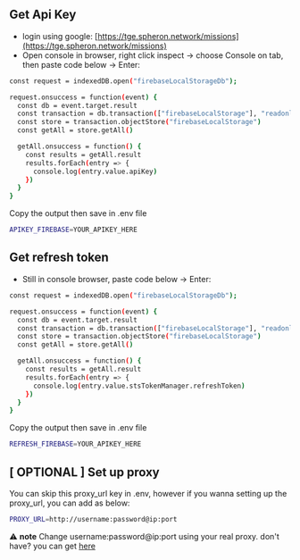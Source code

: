 
## Get Api Key

- login using google:  [https://tge.spheron.network/missions](https://tge.spheron.network/missions)
- Open console in browser, right click inspect -> choose Console on tab, then paste code below -> Enter:
```bash
const request = indexedDB.open("firebaseLocalStorageDb");

request.onsuccess = function(event) {
  const db = event.target.result
  const transaction = db.transaction(["firebaseLocalStorage"], "readonly")
  const store = transaction.objectStore("firebaseLocalStorage")
  const getAll = store.getAll()

  getAll.onsuccess = function() {
    const results = getAll.result
    results.forEach(entry => {
      console.log(entry.value.apiKey)
    })
  }
}
```

Copy the output then save in .env file
```bash
APIKEY_FIREBASE=YOUR_APIKEY_HERE
```


## Get refresh token

- Still in console browser, paste code below -> Enter:
```bash
const request = indexedDB.open("firebaseLocalStorageDb");

request.onsuccess = function(event) {
  const db = event.target.result
  const transaction = db.transaction(["firebaseLocalStorage"], "readonly")
  const store = transaction.objectStore("firebaseLocalStorage")
  const getAll = store.getAll()

  getAll.onsuccess = function() {
    const results = getAll.result
    results.forEach(entry => {
      console.log(entry.value.stsTokenManager.refreshToken)
    })
  }
}
```
Copy the output then save in .env file
```bash
REFRESH_FIREBASE=YOUR_APIKEY_HERE
```


## [ OPTIONAL ] Set up proxy

You can skip this proxy_url key in .env, however if you wanna setting up the proxy_url, you can add as below:
```bash
PROXY_URL=http://username:password@ip:port
```

⚠️ **note** 
Change username:password@ip:port using your real proxy. don't have? you can get [here](https://www.webshare.io/?referral_code=nk30zy0tpl37)

